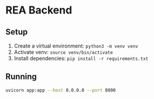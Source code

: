 # REA Backend

## Setup
1. Create a virtual environment: `python3 -m venv venv`
2. Activate venv: `source venv/bin/activate`
3. Install dependencies: `pip install -r requirements.txt`

## Running
```bash
uvicorn app:app --host 0.0.0.0 --port 8000
